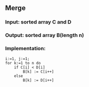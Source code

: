 ## Merge
### Input: sorted array C and D
### Output: sorted array B(length n)
### Implementation:
```
i:=1, j:=1; 
for k:=1 to n do    
    if C[i] < D[i]  
        B[k] := C[i++]  
    else    
        B[k] := D[i++]  
```
